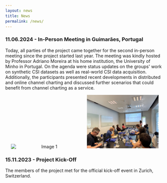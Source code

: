 ```yaml
---
layout: news
title: News
permalink: /news/
---
```


### 11.06.2024 - In-Person Meeting in Guimarães, Portugal
Today, all parties of the project came together for the second in-person meeting since the project started last year. The meeting was kindly hosted by Professor Adriano Moreira at his home institution, the University of Minho in Portugal. On the agenda were status updates on the groups' work on synthetic CSI datasets as well as real-world CSI data acquisition. Additionally, the participants presented recent developments in distributed and online channel charting and discussed further scenarios that could benefit from channel charting as a service. 

<p align="center">
  <img src="/images/20240611_Guimaraes/IMG_5447.jpg" alt="Image 1" width="45%" style="display:inline-block; margin-right:10px;">
  <img src="/images/20240611_Guimaraes/IMG_5844.jpg" alt="Image 2" width="45%" style="display:inline-block;">
</p>

### 15.11.2023 - Project Kick-Off
The members of the project met for the official kick-off event in Zurich, Switzerland.
